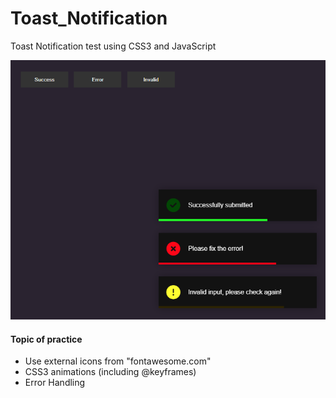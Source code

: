 # Toast_Notification
Toast Notification test using CSS3 and JavaScript

![Screenshot Example](screenshot.png)

#### Topic of practice
* Use external icons from "fontawesome.com"
* CSS3 animations (including @keyframes)
* Error Handling
